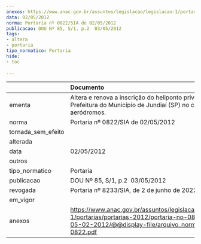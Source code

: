 ```yaml
---
anexos: https://www.anac.gov.br/assuntos/legislacao/legislacao-1/portarias/portarias-2012/portaria-no-0822-sia-de-05-02-2012/@@display-file/arquivo_norma/PA2012-0822.pdf
data: 02/05/2012
norma: Portaria nº 0822/SIA de 02/05/2012
publicacao: DOU Nº 85, S/1, p.2  03/05/2012
tags:
- altera
- portaria
tipo_normatico: Portaria
hide: 
- toc 
 
---
```


|                    | Documento                                                                                                                                                         |
|:-------------------|:------------------------------------------------------------------------------------------------------------------------------------------------------------------|
| ementa             | Altera e renova a inscrição do heliponto privado Prefeitura do Município de Jundiaí (SP) no cadastro de aeródromos.                                               |
| norma              | Portaria nº 0822/SIA de 02/05/2012                                                                                                                                |
| tornada_sem_efeito |                                                                                                                                                                   |
| alterada           |                                                                                                                                                                   |
| data               | 02/05/2012                                                                                                                                                        |
| outros             |                                                                                                                                                                   |
| tipo_normatico     | Portaria                                                                                                                                                          |
| publicacao         | DOU Nº 85, S/1, p.2  03/05/2012                                                                                                                                   |
| revogada           | Portaria nº 8233/SIA, de 2 de junho de 2022.                                                                                                                      |
| em_vigor           |                                                                                                                                                                   |
| anexos             | https://www.anac.gov.br/assuntos/legislacao/legislacao-1/portarias/portarias-2012/portaria-no-0822-sia-de-05-02-2012/@@display-file/arquivo_norma/PA2012-0822.pdf |